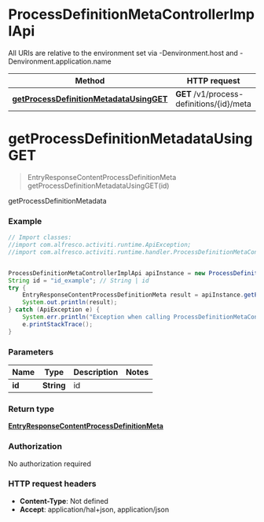 # ProcessDefinitionMetaControllerImplApi

All URIs are relative to the environment set via -Denvironment.host and -Denvironment.application.name

Method | HTTP request | Description
------------- | ------------- | -------------
[**getProcessDefinitionMetadataUsingGET**](ProcessDefinitionMetaControllerImplApi.md#getProcessDefinitionMetadataUsingGET) | **GET** /v1/process-definitions/{id}/meta | getProcessDefinitionMetadata


<a name="getProcessDefinitionMetadataUsingGET"></a>
# **getProcessDefinitionMetadataUsingGET**
> EntryResponseContentProcessDefinitionMeta getProcessDefinitionMetadataUsingGET(id)

getProcessDefinitionMetadata

### Example
```java
// Import classes:
//import com.alfresco.activiti.runtime.ApiException;
//import com.alfresco.activiti.runtime.handler.ProcessDefinitionMetaControllerImplApi;


ProcessDefinitionMetaControllerImplApi apiInstance = new ProcessDefinitionMetaControllerImplApi();
String id = "id_example"; // String | id
try {
    EntryResponseContentProcessDefinitionMeta result = apiInstance.getProcessDefinitionMetadataUsingGET(id);
    System.out.println(result);
} catch (ApiException e) {
    System.err.println("Exception when calling ProcessDefinitionMetaControllerImplApi#getProcessDefinitionMetadataUsingGET");
    e.printStackTrace();
}
```

### Parameters

Name | Type | Description  | Notes
------------- | ------------- | ------------- | -------------
 **id** | **String**| id |

### Return type

[**EntryResponseContentProcessDefinitionMeta**](EntryResponseContentProcessDefinitionMeta.md)

### Authorization

No authorization required

### HTTP request headers

 - **Content-Type**: Not defined
 - **Accept**: application/hal+json, application/json

